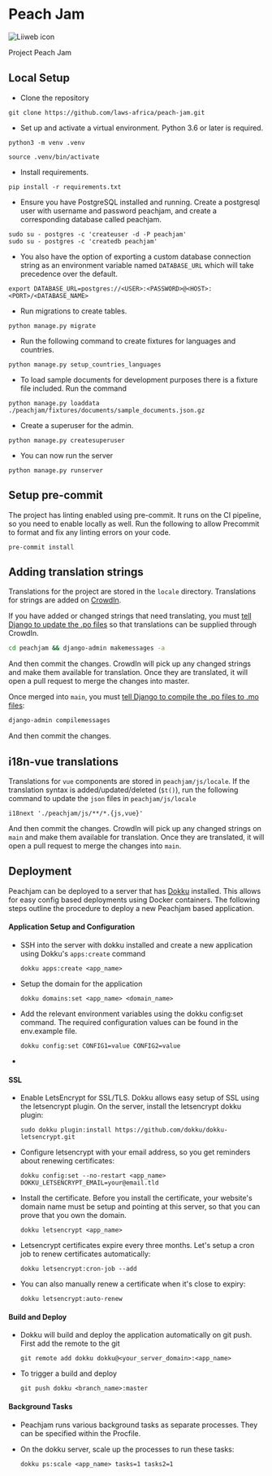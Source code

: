 # Peach Jam

![Liiweb icon](https://laws.africa/img/icons/liiweb.png)


Project Peach Jam


## Local Setup
- Clone the repository
```
git clone https://github.com/laws-africa/peach-jam.git
```

- Set up and activate a virtual environment.  Python 3.6 or later is required.
```
python3 -m venv .venv

source .venv/bin/activate

```
- Install requirements.
```
pip install -r requirements.txt
```

- Ensure you have PostgreSQL installed and running. Create a postgresql user with username and password peachjam, and create a corresponding database called peachjam.

```
sudo su - postgres -c 'createuser -d -P peachjam'
sudo su - postgres -c 'createdb peachjam'
```


- You also have the option of exporting a custom database connection string as an environment variable named `DATABASE_URL` which will take precedence over the default.

```
export DATABASE_URL=postgres://<USER>:<PASSWORD>@<HOST>:<PORT>/<DATABASE_NAME>
```
- Run migrations to create tables.
```
python manage.py migrate
```

- Run the following command to create fixtures for languages and countries.
```
python manage.py setup_countries_languages
```

- To load sample documents for development purposes there is a fixture file included. Run the command

```
python manage.py loaddata ./peachjam/fixtures/documents/sample_documents.json.gz
```

- Create a superuser for the admin.

```
python manage.py createsuperuser
```

- You can now run the server
```
python manage.py runserver
```

## Setup pre-commit
The project has linting enabled using pre-commit. It runs on the CI pipeline, so you need to enable locally as well. Run the following to allow Precommit to format and fix any linting errors on your code.
```
pre-commit install
```

## Adding translation strings

Translations for the project are stored in the `locale` directory. Translations for strings are added on [CrowdIn](https://crowdin.com/project/lawsafrica-indigo).

If you have added or changed strings that need translating, you must [tell Django to update the .po files](https://docs.djangoproject.com/en/3.2/topics/i18n/translation/#localization-how-to-create-language-files) so that translations can be supplied through CrowdIn.

```bash
cd peachjam && django-admin makemessages -a
```

And then commit the changes. CrowdIn will pick up any changed strings and make them available for translation. Once they are translated, it will open a pull request to merge the changes into master.

Once merged into `main`, you must [tell Django to compile the .po files to .mo files](https://docs.djangoproject.com/en/3.2/topics/i18n/translation/#compiling-message-files):

```bash
django-admin compilemessages
```

And then commit the changes.

## i18n-vue translations
Translations for `vue` components are stored in `peachjam/js/locale`.
If the translation syntax is added/updated/deleted (`$t()`), run the following command to update the  `json` files in
`peachjam/js/locale`
```
i18next './peachjam/js/**/*.{js,vue}'
```
And then commit the changes.
CrowdIn will pick up any changed strings on `main` and make them available for translation. Once they are translated,
it will open a pull request to merge the changes into `main`.

## Deployment
Peachjam can be deployed to a server that has [Dokku](https://dokku.com/) installed. This allows for easy config based deployments using Docker containers.
The following steps outline the procedure to deploy a new Peachjam based application.

#### Application Setup and Configuration
- SSH into the server with dokku installed and create a new application using Dokku's `apps:create` command

      dokku apps:create <app_name>
- Setup the domain for the application

      dokku domains:set <app_name> <domain_name>
- Add the relevant environment variables using the dokku config:set command. The required configuration values can be found in the env.example file.

      dokku config:set CONFIG1=value CONFIG2=value
-
#### SSL
- Enable LetsEncrypt for SSL/TLS. Dokku allows easy setup of SSL using the letsencrypt plugin. On the server, install the letsencrypt dokku plugin:

      sudo dokku plugin:install https://github.com/dokku/dokku-letsencrypt.git
- Configure letsencrypt with your email address, so you get reminders about renewing certificates:

      dokku config:set --no-restart <app_name> DOKKU_LETSENCRYPT_EMAIL=your@email.tld

- Install the certificate. Before you install the certificate, your website's domain name must be setup and pointing at this server, so that you can prove that you own the domain.

      dokku letsencrypt <app_name>

- Letsencrypt certificates expire every three months. Let's setup a cron job to renew certificates automatically:

      dokku letsencrypt:cron-job --add

- You can also manually renew a certificate when it's close to expiry:

      dokku letsencrypt:auto-renew


#### Build and Deploy
- Dokku will build and deploy the application automatically on git push. First add the remote to the git

      git remote add dokku dokku@<your_server_domain>:<app_name>
- To trigger a build and deploy

      git push dokku <branch_name>:master

#### Background Tasks

- Peachjam runs various background tasks as separate processes. They can be specified within the Procfile.
- On the dokku server, scale up the processes to run these tasks:

      dokku ps:scale <app_name> tasks=1 tasks2=1
